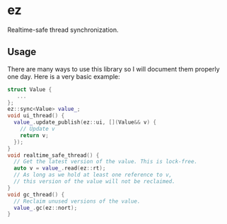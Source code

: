 # ez

Realtime-safe thread synchronization.

## Usage

There are many ways to use this library so I will document them properly one day. Here is a very basic example:

```c++
struct Value {
   ...
};
ez::sync<Value> value_;
void ui_thread() {
  value_.update_publish(ez::ui, [](Value&& v) {
    // Update v
    return v;
  });
}
void realtime_safe_thread() {
  // Get the latest version of the value. This is lock-free.
  auto v = value_.read(ez::rt);
  // As long as we hold at least one reference to v,
  // this version of the value will not be reclaimed.
}
void gc_thread() {
  // Reclaim unused versions of the value.
  value_.gc(ez::nort);
}
```

